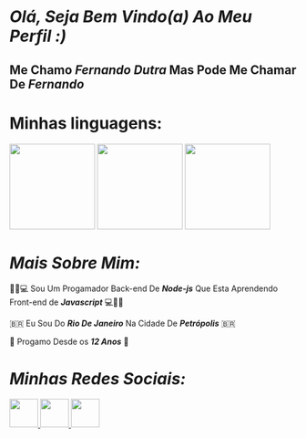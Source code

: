 # ***Olá, Seja Bem Vindo(a) Ao Meu Perfil :)***

## Me Chamo ***Fernando Dutra*** Mas Pode Me Chamar De ***Fernando***
# Minhas linguagens:

<div>
    <img height="150cm" src="https://upload.wikimedia.org/wikipedia/commons/thumb/6/61/HTML5_logo_and_wordmark.svg/1200px-HTML5_logo_and_wordmark.svg.png">
    <img height="150cm" src="https://upload.wikimedia.org/wikipedia/commons/thumb/d/d5/CSS3_logo_and_wordmark.svg/1200px-CSS3_logo_and_wordmark.svg.png">
    <img height="150cm" src="https://cdn.iconscout.com/icon/free/png-256/free-javascript-2038874-1720087.png">
</div>

# ***Mais Sobre Mim:***

👨‍💻💻 Sou Um Progamador Back-end De ***Node-js*** Que Esta Aprendendo Front-end de ***Javascript*** 💻👨‍💻

🇧🇷 Eu Sou Do ***Rio De Janeiro*** Na Cidade De ***Petrópolis*** 🇧🇷

🧒 Progamo Desde os ***12 Anos*** 🧒 

# ***Minhas Redes Sociais:***

<div>
    <a href="https://twitter.com/FernandoRomano_"><!--Twitter-->
    <img height="50cm" src="https://img.shields.io/badge/Twitter-1DA1F2?style=for-the-badge&logo=twitter&logoColor=white"> 
    <a href="https://www.instagram.com/srduck__/"><!--Instagram-->
    <img height="50cm" src="https://img.shields.io/badge/Instagram-E4405F?style=for-the-badge&logo=instagram&logoColor=white">
    <a href="https://www.youtube.com/channel/UCwx0ZmftvUEpotkKnKZiJqQ"><!--Youtube-->
    <img height="50cm" src="https://img.shields.io/badge/YouTube-FF0000?style=for-the-badge&logo=youtube&logoColor=white">
</div>
